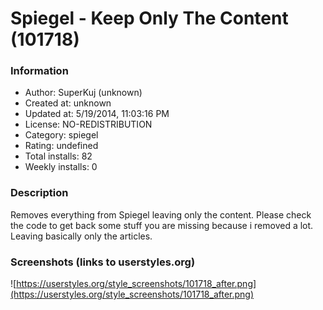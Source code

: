 # Spiegel - Keep Only The Content (101718)

### Information
- Author: SuperKuj (unknown)
- Created at: unknown
- Updated at: 5/19/2014, 11:03:16 PM
- License: NO-REDISTRIBUTION
- Category: spiegel
- Rating: undefined
- Total installs: 82
- Weekly installs: 0


### Description
Removes everything from Spiegel leaving only the content. Please check the code to get back some stuff you are missing because i removed a lot. Leaving basically only the articles.


### Screenshots (links to userstyles.org)
![https://userstyles.org/style_screenshots/101718_after.png](https://userstyles.org/style_screenshots/101718_after.png)



